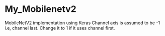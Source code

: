 # My_Mobilenetv2
MobileNetV2 implementation using Keras
Channel axis is assumed to be -1 i.e, channel last. Change it to 1 if it uses channel first.
